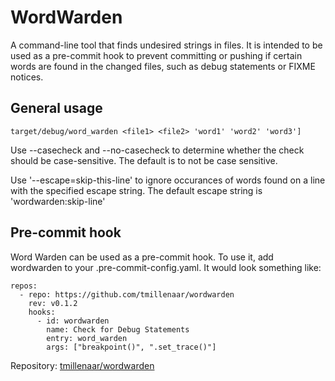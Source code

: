# WordWarden

A command-line tool that finds undesired strings in files. It is intended to be used as a pre-commit hook to prevent committing or pushing if certain words are found in the changed files, such as debug statements or FIXME notices.

## General usage
```target/debug/word_warden <file1> <file2> 'word1' 'word2' 'word3']```

Use --casecheck and --no-casecheck to determine whether the check should be case-sensitive. The default is to not be case sensitive.

Use '--escape=skip-this-line' to ignore occurances of words found on a line with the specified escape string. The default escape string is 'wordwarden:skip-line'


## Pre-commit hook
Word Warden can be used as a pre-commit hook. To use it, add wordwarden to your .pre-commit-config.yaml.
It would look something like:
```
repos:
  - repo: https://github.com/tmillenaar/wordwarden
    rev: v0.1.2
    hooks:
      - id: wordwarden
        name: Check for Debug Statements
        entry: word_warden
        args: ["breakpoint()", ".set_trace()"]
```

Repository: [tmillenaar/wordwarden](https://github.com/tmillenaar/wordwarden)
